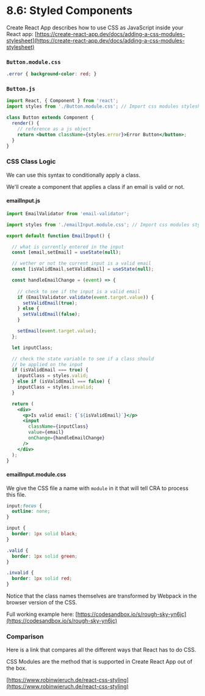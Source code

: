# 8.6: Styled Components

Create React App describes how to use CSS as JavaScript inside your React app: [https://create-react-app.dev/docs/adding-a-css-modules-stylesheet](https://create-react-app.dev/docs/adding-a-css-modules-stylesheet)

### `Button.module.css`

```css
.error { background-color: red; }
```

### `Button.js`

```jsx
import React, { Component } from 'react';
import styles from './Button.module.css'; // Import css modules stylesheet as styles

class Button extends Component {
  render() {
    // reference as a js object
    return <button className={styles.error}>Error Button</button>;
  }
}
```

### CSS Class Logic

We can use this syntax to conditionally apply a class.

We'll create a component that applies a class if an email is valid or not.

#### emailInput.js

```jsx
import EmailValidator from 'email-validator';

import styles from './emailInput.module.css'; // Import css modules stylesheet as styles

export default function EmailInput() {

  // what is currently entered in the input
  const [email,setEmail] = useState(null);

  // wether or not the current input is a valid email
  const [isValidEmail,setValidEmail] = useState(null);

  const handleEmailChange = (event) => {
    
    // check to see if the input is a valid email
    if (EmailValidator.validate(event.target.value)) {
      setValidEmail(true);
    } else {
      setValidEmail(false);
    }

    setEmail(event.target.value);
  };

  let inputClass;

  // check the state variable to see if a class should
  // be applied on the input
  if (isValidEmail === true) {
    inputClass = styles.valid;
  } else if (isValidEmail === false) {
    inputClass = styles.invalid;
  }

  return (
    <div>
      <p>Is valid email: {`${isValidEmail}`}</p>
      <input
        className={inputClass}
        value={email}
        onChange={handleEmailChange}
      />
    </div>
  );
} 
```

#### emailInput.module.css

We give the CSS file a name with `module` in it that will tell CRA to process this file. 

```css
input:focus {
  outline: none;
}

input {
  border: 1px solid black;
}

.valid {
  border: 1px solid green;
}

.invalid {
  border: 1px solid red;
}
```

Notice that the class names themselves are transformed by Webpack in the browser version of the CSS.

Full working example here: [https://codesandbox.io/s/rough-sky-yn6jc](https://codesandbox.io/s/rough-sky-yn6jc)

### Comparison

Here is a link that compares all the different ways that React has to do CSS.

CSS Modules are the method that is supported in Create React App out of the box.

[https://www.robinwieruch.de/react-css-styling](https://www.robinwieruch.de/react-css-styling)

